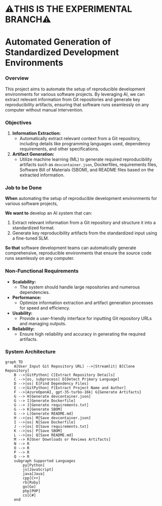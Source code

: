 # ⚠️THIS IS THE EXPERIMENTAL BRANCH⚠️
# Automated Generation of Standardized Development Environments

### Overview

This project aims to automate the setup of reproducible development environments for various software projects. By leveraging AI, we can extract relevant information from Git repositories and generate key reproducibility artifacts, ensuring that software runs seamlessly on any computer without manual intervention.

### Objectives

1. **Information Extraction:** 
    - Automatically extract relevant context from a Git repository, including details like programming languages used, dependency requirements, and other specifications.
2. **Artifact Generation:** 
    - Utilize machine learning (ML) to generate required reproducibility artifacts such as `devcontainer.json`, Dockerfiles, requirements files, Software Bill of Materials (SBOM), and README files based on the extracted information.
### Job to be Done

**When** automating the setup of reproducible development environments for various software projects,

**We want to** develop an AI system that can:

1. Extract relevant information from a Git repository and structure it into a standardized format.
2. Generate key reproducibility artifacts from the standardized input using a fine-tuned SLM.

**So that** software development teams can automatically generate comprehensive, reproducible environments that ensure the source code runs seamlessly on any computer.

### Non-Functional Requirements

- **Scalability:**
    - The system should handle large repositories and numerous dependencies.
- **Performance:**
    - Optimize information extraction and artifact generation processes for speed and efficiency.
- **Usability:**
    - Provide a user-friendly interface for inputting Git repository URLs and managing outputs.
- **Reliability:**
    - Ensure high reliability and accuracy in generating the required artifacts.

### System Architecture

```mermaid
graph TD
    A[User Input Git Repository URL] -->|Streamlit| B[Clone Repository]
    B -->|GitPython| C[Extract Repository Details]
    C -->|os, subprocess| D[Detect Primary Language]
    D -->|os| E[Find Dependency Files]
    E -->|GitPython| F[Extract Project Name and Author]
    F -->|AzureOpenAI, gpt-35-turbo-16k| G{Generate Artifacts}
    G --> H[Generate devcontainer.json]
    G --> I[Generate Dockerfile]
    G --> J[Generate requirements.txt]
    G --> K[Generate SBOM]
    G --> L[Generate README.md]
    H -->|os| M[Save devcontainer.json]
    I -->|os| N[Save Dockerfile]
    J -->|os| O[Save requirements.txt]
    K -->|os| P[Save SBOM]
    L -->|os| Q[Save README.md]
    M --> R[User Downloads or Reviews Artifacts]
    N --> R
    O --> R
    P --> R
    Q --> R
    subgraph Supported Languages
        py[Python]
        js[JavaScript]
        java[Java]
        cpp[C++]
        rb[Ruby]
        go[Go]
        php[PHP]
        cs[C#]
    end
```